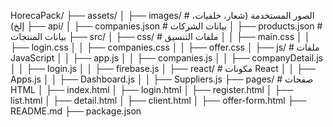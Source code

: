 HorecaPack/
├── assets/
│ ├── images/ # الصور المستخدمة (شعار، خلفيات، إلخ)
├── api/
│ ├── companies.json # بيانات الشركات
│ ├── products.json # بيانات المنتجات
├── src/
│ ├── css/ # ملفات التنسيق
│ │ ├── main.css
│ │ ├── login.css
│ │ ├── companies.css
│ │ ├── offer.css
│ ├── js/ # ملفات JavaScript
│ │ ├── app.js
│ │ ├── companies.js
│ │ ├── companyDetail.js
│ │ ├── login.js
│ │ ├── firebase.js
│ ├── react/ # مكونات React
│ │ ├── Apps.js
│ │ ├── Dashboard.js
│ │ ├── Suppliers.js
├── pages/ # صفحات HTML
│ ├── index.html
│ ├── login.html
│ ├── register.html
│ ├── list.html
│ ├── detail.html
│ ├── client.html
│ ├── offer-form.html
├── README.md
├── package.json
